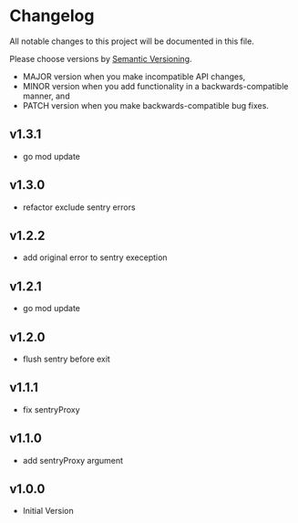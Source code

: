 # Changelog

All notable changes to this project will be documented in this file.

Please choose versions by [Semantic Versioning](http://semver.org/).

* MAJOR version when you make incompatible API changes,
* MINOR version when you add functionality in a backwards-compatible manner, and
* PATCH version when you make backwards-compatible bug fixes.

## v1.3.1

- go mod update

## v1.3.0

- refactor exclude sentry errors

## v1.2.2

- add original error to sentry exeception

## v1.2.1

- go mod update

## v1.2.0

- flush sentry before exit

## v1.1.1

- fix sentryProxy

## v1.1.0

- add sentryProxy argument

## v1.0.0

- Initial Version
